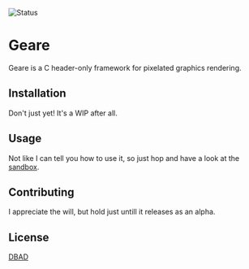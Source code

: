 ![Status](https://img.shields.io/badge/Status-Early%20WIP-critical)

# Geare
Geare is a C header-only framework for pixelated graphics rendering.

## Installation
Don't just yet! It's a WIP after all.

## Usage
Not like I can tell you how to use it, so just hop and have a look at the [sandbox](./sandbox/main.c).

## Contributing
I appreciate the will, but hold just untill it releases as an alpha.

## License
[DBAD](https://dbad-license.org/)
